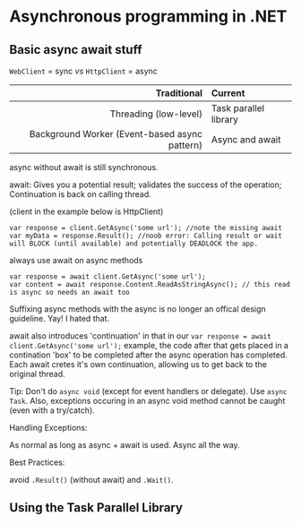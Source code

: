 # Asynchronous programming in .NET

## Basic async await stuff

`WebClient` = sync _vs_ `HttpClient` = async

| Traditional                                        | Current   | 
| -------------:                                      |:-------------| 
| Threading (low-level)                              | Task parallel library | 
| Background Worker (Event-based async pattern)      | Async and await      | 



async without await is still synchronous.

await: Gives you a potential result; validates the success of the operation; Continuation is back on calling thread.

(client in the example below is HttpClient)

```
var response = client.GetAsync('some url'); //note the missing await
var myData = response.Result(); //noob error: Calling result or wait will BLOCK (until available) and potentially DEADLOCK the app.
```

always use await on async methods
```
var response = await client.GetAsync('some url');
var content = await response.Content.ReadAsStringAsync(); // this read is async so needs an await too
```

Suffixing async methods with the async is no longer an offical design guideline. Yay! I hated that.


await also introduces 'continuation' in that in our `var response = await client.GetAsync('some url');` example, the code after that gets placed in a contination 'box' to be completed after the async operation has completed.
Each await cretes it's own continuation, allowing us to get back to the original thread.


Tip: Don't do `async void` (except for event handlers or delegate). Use `async Task`. Also, exceptions occuring in an async void method cannot be caught (even with a try/catch).

Handling Exceptions:

As normal as long as async + await is used. Async all the way.

Best Practices:

avoid `.Result()` (without await) and `.Wait()`.

## Using the Task Parallel Library










